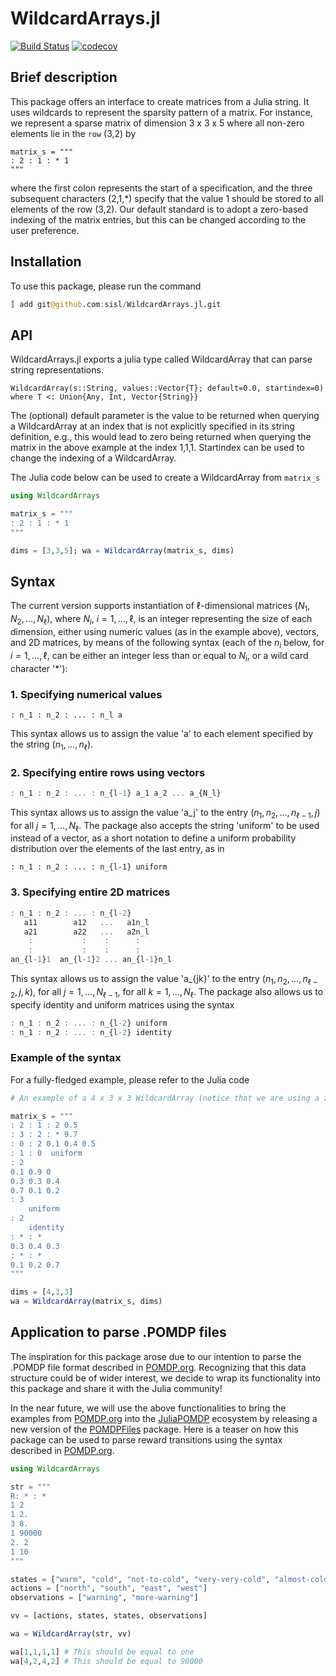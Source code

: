 # WildcardArrays.jl

[![Build Status](https://github.com/sisl/WildcardArrays.jl/actions/workflows/CI.yml/badge.svg?branch=main)](https://github.com/sisl/WildcardArrays.jl/actions/workflows/CI.yml?query=branch%3Amain)
[![codecov](https://codecov.io/gh/sisl/WildcardArrays.jl/branch/main/graph/badge.svg?token=btTBnBTQyw)](https://codecov.io/gh/sisl/WildcardArrays.jl)

## Brief description

This package offers an interface to create matrices from a Julia string. It uses wildcards to represent the sparsity pattern of a matrix. For instance, we represent a sparse matrix of dimension 3 x 3 x 5 where all non-zero elements lie in the ``row`` (3,2) by
```
matrix_s = """
: 2 : 1 : * 1
"""
```
where the first colon represents the start of a specification, and the three subsequent characters (2,1,\*) specify that the value 1 should be stored to all elements of the row (3,2). Our default standard is to adopt a zero-based indexing of the matrix entries, but this can be changed according to the user preference. 


## Installation

To use this package, please run the command

```julia
] add git@github.com:sisl/WildcardArrays.jl.git
```

## API 

WildcardArrays.jl exports a julia type called WildcardArray that can parse string representations.  
```
WildcardArray(s::String, values::Vector{T}; default=0.0, startindex=0) where T <: Union{Any, Int, Vector{String}}
```

The (optional) default parameter is the value to be returned when querying a WildcardArray at an index that is not explicitly specified in its string definition, e.g., this would lead to zero being returned when querying the matrix in the above example at the index 1,1,1. Startindex can be used to change the indexing of a WildcardArray. 

The Julia code below can be used to create a WildcardArray from `matrix_s`

```julia
using WildcardArrays

matrix_s = """ 
: 2 : 1 : * 1
"""

dims = [3,3,5]; wa = WildcardArray(matrix_s, dims)
```

## Syntax 

The current version supports instantiation of $\ell$-dimensional matrices $(N_1, N_2, \ldots, N_\ell)$, where $N_i$, $i = 1, \ldots,  \ell$, is an integer representing the size of each dimension, either using numeric values (as in the example above), vectors, and 2D matrices, by means of the following syntax (each of the $n_i$ below, for $i = 1, \ldots, \ell$, can be either an integer less than or equal to $N_i$, or a wild card character '\*'):

### 1. Specifying numerical values
```
: n_1 : n_2 : ... : n_l a
```
This syntax allows us to assign the value 'a' to each element specified by the string $(n_1, \ldots, n_\ell)$. 

### 2. Specifying entire rows using vectors
```julia
: n_1 : n_2 : ... : n_{l-1} a_1 a_2 ... a_{N_l}
```
This syntax allows us to assign the value 'a_j' to the entry $(n_1, n_2, \ldots, n_{\ell-1}, j)$ for all $j =1, \ldots, N_\ell$. The package also accepts the string 'uniform' to be used instead of a vector, as a short notation to define a uniform probability distribution over the elements of the last entry, as in 
```
: n_1 : n_2 : ... : n_{l-1} uniform
 ```
### 3. Specifying entire 2D matrices 
```julia
: n_1 : n_2 : ... : n_{l-2} 
   a11        a12   ...   a1n_l
   a21        a22   ...   a2n_l
    :           :    :      :
    :           :    :      :
an_{l-1}1  an_{l-1}2 ... an_{l-1}n_l
```

This syntax allows us to assign the value 'a_{jk}' to the entry $(n_1, n_2, \ldots, n_{\ell-2}, j, k)$, for all $j = 1, \ldots, N_{\ell-1}$, for all $k = 1, \ldots, N_{\ell}$. The package also allows us to specify identity and uniform matrices using the syntax
```julia
: n_1 : n_2 : ... : n_{l-2} uniform
: n_1 : n_2 : ... : n_{l-2} identity 
```

### Example of the syntax

For a fully-fledged example, please refer to the Julia code 
```julia
# An example of a 4 x 3 x 3 WildcardArray (notice that we are using a zero-based indexing)

matrix_s = """
: 2 : 1 : 2 0.5  
: 3 : 2 : * 9.7
: 0 : 2 0.1 0.4 0.5 
: 1 : 0  uniform 
: 2 
0.1 0.9 0 
0.3 0.3 0.4 
0.7 0.1 0.2 
: 3 
    uniform
: 2 
 	identity
: * : *
0.3 0.4 0.3 
: * : * 
0.1 0.2 0.7 
"""

dims = [4,3,3]
wa = WildcardArray(matrix_s, dims)
```

## Application to parse .POMDP files 

The inspiration for this package arose due to our intention to parse the .POMDP file format described in [POMDP.org](http://pomdp.org/code/pomdp-file-spec.html). Recognizing that this data structure could be of wider interest, we decide to wrap its functionality into this package and share it with the Julia community! 

In the near future, we will use the above functionalities to bring the examples from [POMDP.org](http://pomdp.org/code/pomdp-file-spec.html) into the [JuliaPOMDP](https://github.com/JuliaPOMDP) ecosystem by releasing a new version of the [POMDPFiles]() package. Here is a teaser on how this package can be used to parse reward transitions using the syntax described in [POMDP.org](http://pomdp.org/code/pomdp-file-spec.html).  


```julia
using WildcardArrays

str = """
R: * : * 
1 2
1 2.
3 8.
1 90000
2. 2
1 10
"""

states = ["warm", "cold", "not-to-cold", "very-very-cold", "almost-cold", "ow-this-is-very-cold"]
actions = ["north", "south", "east", "west"]
observations = ["warning", "more-warning"]

vv = [actions, states, states, observations]

wa = WildcardArray(str, vv)

wa[1,1,1,1] # This should be equal to one
wa[4,2,4,2] # This should be equal to 90000
```
